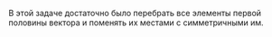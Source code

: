 В этой задаче достаточно было перебрать все элементы первой половины вектора и поменять их местами с симметричными им.